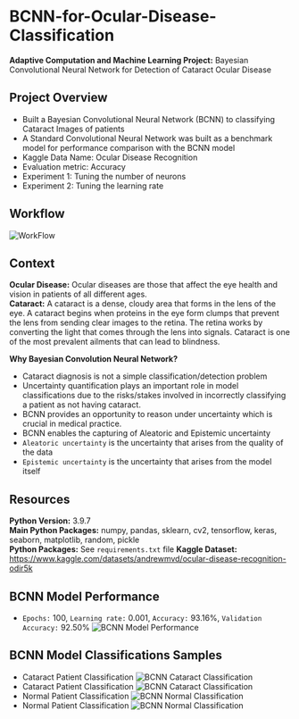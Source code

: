 # BCNN-for-Ocular-Disease-Classification
**Adaptive Computation and Machine Learning Project:** Bayesian Convolutional Neural Network for Detection of Cataract Ocular Disease

## Project Overview 
- Built a Bayesian Convolutional Neural Network (BCNN) to classifying Cataract Images of patients
- A Standard Convolutional Neural Network was built as a benchmark model for performance comparison with the BCNN model
- Kaggle Data Name: Ocular Disease Recognition
- Evaluation metric: Accuracy
- Experiment 1: Tuning the number of neurons
- Experiment 2: Tuning the learning rate

## Workflow
![WorkFlow](https://github.com/Ellie190/BCNN-for-Ocular-Disease-Classification/blob/main/Images/workflow.png)

## Context
**Ocular Disease:** Ocular diseases are those that affect the eye health and vision in patients of all different ages. <br>
**Cataract:** A cataract is a dense, cloudy area that forms in the lens of the eye. A cataract begins when proteins in the eye form clumps that prevent the lens from sending clear images to the retina. The retina works by converting the light that comes through the lens into signals. Cataract  is one of the most prevalent ailments that can lead to blindness. 

**Why Bayesian Convolution Neural Network?** 
- Cataract diagnosis is not a simple classification/detection problem
- Uncertainty quantification plays an important role in model classifications due to the risks/stakes involved in incorrectly classifying a patient as not having cataract. 
- BCNN provides an opportunity to reason under uncertainty which is crucial in medical practice.
- BCNN enables the capturing of Aleatoric and Epistemic uncertainty
- `Aleatoric uncertainty` is the uncertainty that arises from the quality of the data
- `Epistemic uncertainty` is the uncertainty that arises from the model itself

## Resources 
**Python Version:** 3.9.7 <br>
**Main Python Packages:** numpy, pandas, sklearn, cv2, tensorflow, keras, seaborn, matplotlib, random, pickle <br>
**Python Packages:** See `requirements.txt` file
**Kaggle Dataset:** https://www.kaggle.com/datasets/andrewmvd/ocular-disease-recognition-odir5k

## BCNN Model Performance
- `Epochs:` 100, `Learning rate:` 0.001, `Accuracy:` 93.16%, `Validation Accuracy:` 92.50%
![BCNN Model Performance](https://github.com/Ellie190/BCNN-for-Ocular-Disease-Classification/blob/main/Images/bcnn_model_performance.png)

## BCNN Model Classifications Samples
- Cataract Patient Classification 
![BCNN Cataract Classification](https://github.com/Ellie190/BCNN-for-Ocular-Disease-Classification/blob/main/Images/bcnn_prediction1.png) <br>
- Cataract Patient Classification
![BCNN Cataract Classification](https://github.com/Ellie190/BCNN-for-Ocular-Disease-Classification/blob/main/Images/bcnn_prediction2.png) <br>
- Normal Patient Classification
![BCNN Normal Classification](https://github.com/Ellie190/BCNN-for-Ocular-Disease-Classification/blob/main/Images/bcnn_prediction3.png) <br>
- Normal Patient Classification
![BCNN Normal Classification](https://github.com/Ellie190/BCNN-for-Ocular-Disease-Classification/blob/main/Images/bcnn_prediction4.png)




